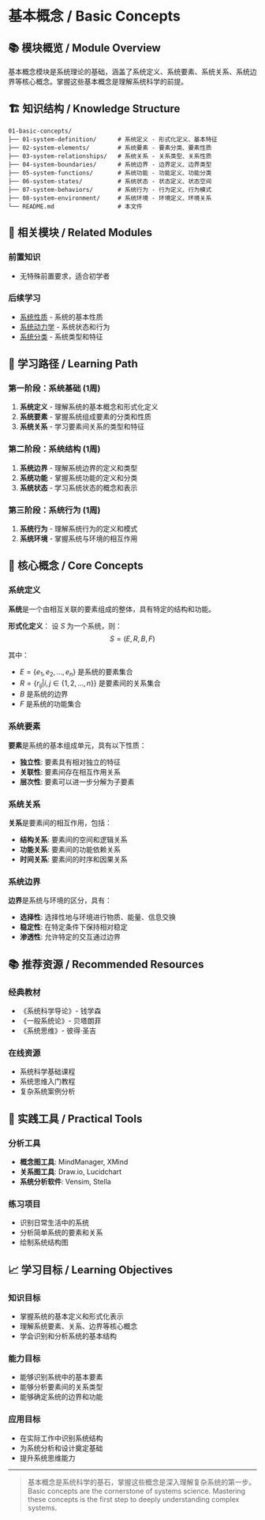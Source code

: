 # 基本概念 / Basic Concepts

## 📚 模块概览 / Module Overview

基本概念模块是系统理论的基础，涵盖了系统定义、系统要素、系统关系、系统边界等核心概念。掌握这些基本概念是理解系统科学的前提。

## 🏗️ 知识结构 / Knowledge Structure

```text
01-basic-concepts/
├── 01-system-definition/      # 系统定义 - 形式化定义、基本特征
├── 02-system-elements/        # 系统要素 - 要素分类、要素性质
├── 03-system-relationships/   # 系统关系 - 关系类型、关系性质
├── 04-system-boundaries/      # 系统边界 - 边界定义、边界类型
├── 05-system-functions/       # 系统功能 - 功能定义、功能分类
├── 06-system-states/          # 系统状态 - 状态定义、状态空间
├── 07-system-behaviors/       # 系统行为 - 行为定义、行为模式
├── 08-system-environment/     # 系统环境 - 环境定义、环境关系
└── README.md                  # 本文件
```

## 🔗 相关模块 / Related Modules

### 前置知识

- 无特殊前置要求，适合初学者

### 后续学习

- [系统性质](../02-system-properties/README.md) - 系统的基本性质
- [系统动力学](../03-system-dynamics/README.md) - 系统状态和行为
- [系统分类](../04-system-classification/README.md) - 系统类型和特征

## 📖 学习路径 / Learning Path

### 第一阶段：系统基础 (1周)

1. **系统定义** - 理解系统的基本概念和形式化定义
2. **系统要素** - 掌握系统组成要素的分类和性质
3. **系统关系** - 学习要素间关系的类型和特征

### 第二阶段：系统结构 (1周)

1. **系统边界** - 理解系统边界的定义和类型
2. **系统功能** - 掌握系统功能的定义和分类
3. **系统状态** - 学习系统状态的概念和表示

### 第三阶段：系统行为 (1周)

1. **系统行为** - 理解系统行为的定义和模式
2. **系统环境** - 掌握系统与环境的相互作用

## 🎯 核心概念 / Core Concepts

### 系统定义

**系统**是一个由相互关联的要素组成的整体，具有特定的结构和功能。

**形式化定义**：
设 $S$ 为一个系统，则：
$$S = (E, R, B, F)$$

其中：

- $E = \{e_1, e_2, ..., e_n\}$ 是系统的要素集合
- $R = \{r_{ij} | i,j \in \{1,2,...,n\}\}$ 是要素间的关系集合
- $B$ 是系统的边界
- $F$ 是系统的功能集合

### 系统要素

**要素**是系统的基本组成单元，具有以下性质：

- **独立性**: 要素具有相对独立的特征
- **关联性**: 要素间存在相互作用关系
- **层次性**: 要素可以进一步分解为子要素

### 系统关系

**关系**是要素间的相互作用，包括：

- **结构关系**: 要素间的空间和逻辑关系
- **功能关系**: 要素间的功能依赖关系
- **时间关系**: 要素间的时序和因果关系

### 系统边界

**边界**是系统与环境的区分，具有：

- **选择性**: 选择性地与环境进行物质、能量、信息交换
- **稳定性**: 在特定条件下保持相对稳定
- **渗透性**: 允许特定的交互通过边界

## 📚 推荐资源 / Recommended Resources

### 经典教材

- 《系统科学导论》- 钱学森
- 《一般系统论》- 贝塔朗菲
- 《系统思维》- 彼得·圣吉

### 在线资源

- 系统科学基础课程
- 系统思维入门教程
- 复杂系统案例分析

## 🔧 实践工具 / Practical Tools

### 分析工具

- **概念图工具**: MindManager, XMind
- **关系图工具**: Draw.io, Lucidchart
- **系统分析软件**: Vensim, Stella

### 练习项目

- 识别日常生活中的系统
- 分析简单系统的要素和关系
- 绘制系统结构图

## 📈 学习目标 / Learning Objectives

### 知识目标

- 掌握系统的基本定义和形式化表示
- 理解系统要素、关系、边界等核心概念
- 学会识别和分析系统的基本结构

### 能力目标

- 能够识别系统中的基本要素
- 能够分析要素间的关系类型
- 能够确定系统的边界和功能

### 应用目标

- 在实际工作中识别系统结构
- 为系统分析和设计奠定基础
- 提升系统思维能力

---

> 基本概念是系统科学的基石，掌握这些概念是深入理解复杂系统的第一步。
> Basic concepts are the cornerstone of systems science. Mastering these concepts is the first step to deeply understanding complex systems.
